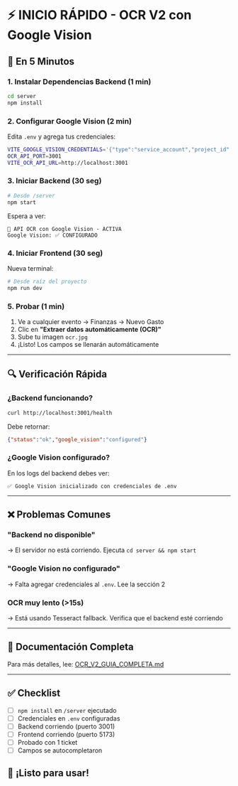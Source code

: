# ⚡ INICIO RÁPIDO - OCR V2 con Google Vision

## 🚀 En 5 Minutos

### 1. Instalar Dependencias Backend (1 min)

```bash
cd server
npm install
```

### 2. Configurar Google Vision (2 min)

Edita `.env` y agrega tus credenciales:

```bash
VITE_GOOGLE_VISION_CREDENTIALS='{"type":"service_account","project_id":"tu-proyecto","private_key":"...","client_email":"..."}'
OCR_API_PORT=3001
VITE_OCR_API_URL=http://localhost:3001
```

### 3. Iniciar Backend (30 seg)

```bash
# Desde /server
npm start
```

Espera a ver:
```
🚀 API OCR con Google Vision - ACTIVA
Google Vision: ✅ CONFIGURADO
```

### 4. Iniciar Frontend (30 seg)

Nueva terminal:
```bash
# Desde raíz del proyecto
npm run dev
```

### 5. Probar (1 min)

1. Ve a cualquier evento → Finanzas → Nuevo Gasto
2. Clic en **"Extraer datos automáticamente (OCR)"**
3. Sube tu imagen `ocr.jpg`
4. ¡Listo! Los campos se llenarán automáticamente

---

## 🔍 Verificación Rápida

### ¿Backend funcionando?

```bash
curl http://localhost:3001/health
```

Debe retornar:
```json
{"status":"ok","google_vision":"configured"}
```

### ¿Google Vision configurado?

En los logs del backend debes ver:
```
✅ Google Vision inicializado con credenciales de .env
```

---

## ❌ Problemas Comunes

### "Backend no disponible"
→ El servidor no está corriendo. Ejecuta `cd server && npm start`

### "Google Vision no configurado"
→ Falta agregar credenciales al `.env`. Lee la sección 2

### OCR muy lento (>15s)
→ Está usando Tesseract fallback. Verifica que el backend esté corriendo

---

## 📖 Documentación Completa

Para más detalles, lee: [OCR_V2_GUIA_COMPLETA.md](./OCR_V2_GUIA_COMPLETA.md)

---

## ✅ Checklist

- [ ] `npm install` en `/server` ejecutado
- [ ] Credenciales en `.env` configuradas
- [ ] Backend corriendo (puerto 3001)
- [ ] Frontend corriendo (puerto 5173)
- [ ] Probado con 1 ticket
- [ ] Campos se autocompletaron

## 🎉 ¡Listo para usar!
